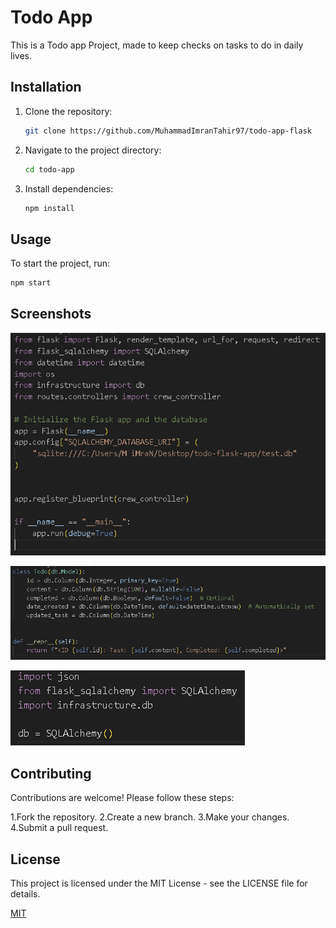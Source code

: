 # Todo App

This is a Todo app Project, made to keep checks on tasks to do in daily lives.

## Installation

1. Clone the repository:

   ```bash
   git clone https://github.com/MuhammadImranTahir97/todo-app-flask
   ```

2. Navigate to the project directory:
   ```bash
   cd todo-app
   ```
3. Install dependencies:
   ```bash
   npm install
   ```

## Usage

To start the project, run:

```bash
npm start
```

## Screenshots

![alt text](image-1.png)

![alt text](image.png)

![alt text](image-2.png)

## Contributing

Contributions are welcome! Please follow these steps:

1.Fork the repository.
2.Create a new branch.
3.Make your changes.
4.Submit a pull request.

## License

This project is licensed under the MIT License - see the LICENSE file for details.

[MIT](https://choosealicense.com/licenses/mit/)

```

```
